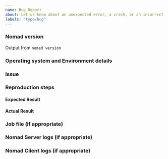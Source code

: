 ```yaml
---
name: Bug Report
about: Let us know about an unexpected error, a crash, or an incorrect behavior.
labels: "type/bug"
---
```


<!--
Hi there,

Thank you for opening an issue. Please note that we try to keep the Nomad issue
tracker reserved for bug reports and feature requests. For general usage
questions, please see: https://www.nomadproject.io/community

-->

### Nomad version
Output from `nomad version`

### Operating system and Environment details

### Issue

### Reproduction steps

#### Expected Result

#### Actual Result

### Job file (if appropriate)

<!--
If possible please post relevant logs in the issue.
`
Logs and other artifacts may also be sent to: nomad-oss-debug@hashicorp.com

Please link to your Github issue in the email and reference it in the subject
line:

> To: nomad-oss-debug@hashicorp.com
>
> Subject: GH-1234: Errors garbage collecting allocs

Emails sent to that address are readable by all HashiCorp employees but are
*not* publicly visible.
-->

### Nomad Server logs (if appropriate)

### Nomad Client logs (if appropriate)
